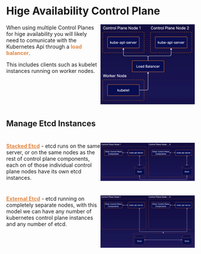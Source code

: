 # Hige Availability Control Plane

<div style="display: flex;flex-direction: row;">
<div style="min-width: 50%;">
When using multiple Control Planes for hige availability you will likely need to comunicate with the Kubernetes Api through a <b style="color:#e28743">load balancer</b>.

This includes clients such as kubelet instances running on worker nodes.
</div>
<img src='./images/hige%20availability%20control%20plane.jpg' style="min-width: 50%;"/>
</div>

#
## Manage Etcd Instances
#

<div style="display: flex;flex-direction: row;">
<div style="min-width: 50%;">
<b style="color:#e28743"><u>Stacked Etcd</u></b> - etcd runs on the same server, or on the same nodes as the rest of control plane components, each on of those individual control plane nodes have its own etcd instances.
</div>
<img src='./images/stacked%20etcd.png' style="min-width: 50%;"/>
</div>

#

<div style="display: flex;flex-direction: row;">
<div style="min-width: 50%;">
<b style="color:#e28743"><u>External Etcd</u></b> - etcd running on completely separate nodes, with this model we can have any number of kubernetes control plane instances and any number of etcd.
</div>
<img src='./images/external%20etcd.png' style="min-width: 50%;"/>
</div>
